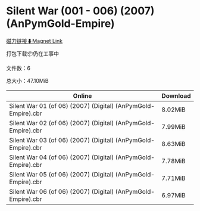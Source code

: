 # Silent War (001 - 006) (2007) (AnPymGold-Empire)

[磁力链接⬇Magnet Link](magnet:?xt=urn:btih:8d4d2908e48ba5e92886be6c4d4e5c4625ba5edf&dn=Silent%20War%20%28001%20-%20006%29%20%282007%29%20%28AnPymGold-Empire%29)

打包下载📦仍在工事中

文件数：6

总大小：47.10MiB

Online | Download
--- | ---
Silent War 01 (of 06) (2007) (Digital) (AnPymGold-Empire).cbr | 8.02MiB
Silent War 02 (of 06) (2007) (Digital) (AnPymGold-Empire).cbr | 7.99MiB
Silent War 03 (of 06) (2007) (Digital) (AnPymGold-Empire).cbr | 8.63MiB
Silent War 04 (of 06) (2007) (Digital) (AnPymGold-Empire).cbr | 7.78MiB
Silent War 05 (of 06) (2007) (Digital) (AnPymGold-Empire).cbr | 7.71MiB
Silent War 06 (of 06) (2007) (Digital) (AnPymGold-Empire).cbr | 6.97MiB